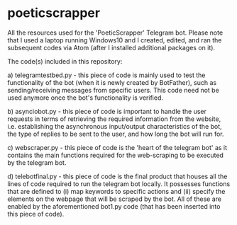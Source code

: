 # poeticscrapper
All the resources used for the 'PoeticScrapper' Telegram bot. Please note that I used a laptop running Windows10 and I created, edited, and ran the subsequent codes via Atom (after I installed additional packages on it).

The code(s) included in this repository:

a) telegramtestbed.py - this piece of code is mainly used to test the functionality of the bot (when it is newly created by BotFather), such as sending/receiving messages from specific users. This code need not be used anymore once the bot's functionality is verified.

b) asynciobot.py - this piece of code is important to handle the user requests in terms of retrieving the required information from the website, i.e. establishing the asynchronous input/output characteristics of the bot, the type of replies to be sent to the user, and how long the bot will run for.

c) webscraper.py - this piece of code is the 'heart of the telegram bot' as it contains the main functions required for the web-scraping to be executed by the telegram bot.

d) telebotfinal.py - this piece of code is the final product that houses all the lines of code required to run the telegram bot locally. It possesses functions that are defined to (i) map keywords to specific actions and (ii) specify the elements on the webpage that will be scraped by the bot. All of these are enabled by the aforementioned bot1.py code (that has been inserted into this piece of code).
